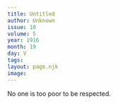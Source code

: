 ```yaml
---
title: Untitled
author: Unknown
issue: 10
volume: 5
year: 1916
month: 19
day: V
tags:
layout: page.njk
image:
---
```

No one is too poor to be respected. 
